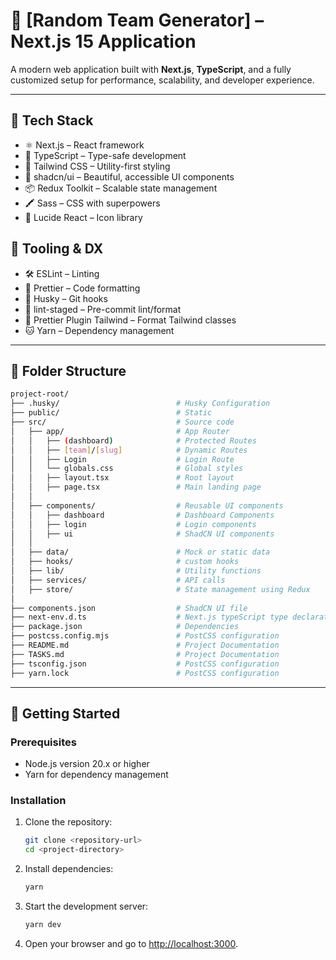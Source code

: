 # 🚀 [Random Team Generator] – Next.js 15 Application

A modern web application built with **Next.js**, **TypeScript**, and a fully customized setup for performance, scalability, and developer experience.

---

## 🧩 Tech Stack

- ⚛️ Next.js – React framework
- 🧠 TypeScript – Type-safe development
- 🎨 Tailwind CSS – Utility-first styling
- 🧱 shadcn/ui – Beautiful, accessible UI components
- 📦 Redux Toolkit – Scalable state management
- 🖍️ Sass – CSS with superpowers
- 🧠 Lucide React – Icon library

## 🧪 Tooling & DX

- 🛠️ ESLint – Linting
- 🧼 Prettier – Code formatting
- 🧪 Husky – Git hooks
- 🧼 lint-staged – Pre-commit lint/format
- 🧵 Prettier Plugin Tailwind – Format Tailwind classes
- 🐱 Yarn – Dependency management

---

## 📁 Folder Structure

```bash
project-root/
├── .husky/                          # Husky Configuration
├── public/                          # Static
├── src/                             # Source code
│   ├── app/                         # App Router
│   │   ├── (dashboard)              # Protected Routes
│   │   ├── [team]/[slug]            # Dynamic Routes
│   │   ├── Login                    # Login Route
│   │   └── globals.css              # Global styles
│   │   ├── layout.tsx               # Root layout
│   │   ├── page.tsx                 # Main landing page
│   │
│   ├── components/                  # Reusable UI components
│   │   ├── dashboard                # Dashboard Components
│   │   ├── login                    # Login components
│   │   ├── ui                       # ShadCN UI components
│   │
│   ├── data/                        # Mock or static data
│   ├── hooks/                       # custom hooks
│   ├── lib/                         # Utility functions
│   ├── services/                    # API calls
│   ├── store/                       # State management using Redux
│
├── components.json                  # ShadCN UI file
├── next-env.d.ts                    # Next.js typeScript type declarations
├── package.json                     # Dependencies
├── postcss.config.mjs               # PostCSS configuration
├── README.md                        # Project Documentation
├── TASKS.md                         # Project Documentation
├── tsconfig.json                    # PostCSS configuration
├── yarn.lock                        # PostCSS configuration
```

---

## 🚀 Getting Started

### Prerequisites

- Node.js version 20.x or higher
- Yarn for dependency management

### Installation

1. Clone the repository:

    ```bash
    git clone <repository-url>
    cd <project-directory>
    ```

2. Install dependencies:

    ```bash
    yarn
    ```

3. Start the development server:

    ```bash
    yarn dev
    ```

4. Open your browser and go to [http://localhost:3000](http://localhost:3000).
